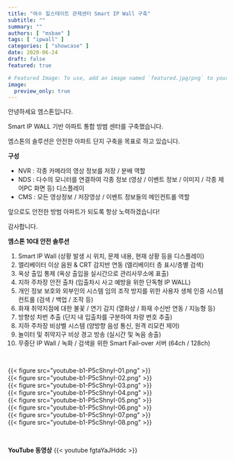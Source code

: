```yaml
---
title: "여수 힐스테이트 관제센터 Smart IP Wall 구축"
subtitle: ""
summary: ""
authors: [ "msbae" ]
tags: [ "ipwall" ]
categories: [ "showcase" ]
date: 2020-06-24
draft: false
featured: true

# Featured Image: To use, add an image named `featured.jpg/png` to your page's folder.
image:
  preview_only: true
---
```


안녕하세요 엠스톤입니다.

Smart IP WALL 기반 아파트 통합 방범 센터를 구축했습니다.

엠스톤의 솔루션은 안전한 아파트 단지 구축을 목표로 하고 있습니다.

**구성**

- NVR : 각종 카메라의 영상 정보를 저장 / 분배 역할
- NDS : 다수의 모니터를 연결하여 각종 정보 (영상 / 이벤트 정보 / 이미지 / 각종 제어PC 화면 등) 디스플레이
- CMS : 모든 영상정보 / 저장영상 / 이벤트 정보들의 메인컨트롤 역할

앞으로도 안전한 방범 아파트가 되도록 항상 노력하겠습니다!

감사합니다.

**엠스톤 10대 안전 솔루션**

1. Smart IP Wall (상황 발생 시 위치, 문제 내용, 현재 상황 등을 디스플레이)
2. 엘리베이터 이상 음원 & CRT 감지반 연동 (엘리베이터 층 표시/층별 검색)
3. 옥상 출입 통제 (옥상 출입을 실시간으로 관리사무소에 표출)
4. 지하 주차장 안전 출차 (입출차시 사고 예방을 위한 단독형 IP WALL)
5. 개인 정보 보호와 외부인의 시스템 임의 조작 방지를 위한 사용자 생체 인증 시스템 컨트롤 (검색 / 백업 / 조작 등)
6. 화재 취약지점에 대한 불꽃 / 연기 감지 (열화상 / 화재 수신반 연동 / 지능형 등)
7. 방향성 차번 추출 (단지 내 입출차를 구분하여 차량 번호 추출)
8. 지하 주차장 비상벨 시스템 (양방향 음성 통신, 원격 리모컨 제어)
9. 놀이터 및 취약지구 비상 경고 방송 (실시간 및 녹음 송출)
10. 무중단 IP Wall / 녹화 / 검색을 위한 Smart Fail-over 서버 (64ch / 128ch)

&nbsp;

<div class="container"><div class="row no-gutters">
<div class="col-sm-6">{{< figure src="youtube-b1-P5cShnyI-01.png" >}}</div>
<div class="col-sm-6">{{< figure src="youtube-b1-P5cShnyI-02.png" >}}</div>
<div class="col-sm-6">{{< figure src="youtube-b1-P5cShnyI-03.png" >}}</div>
<div class="col-sm-6">{{< figure src="youtube-b1-P5cShnyI-04.png" >}}</div>
<div class="col-sm-6">{{< figure src="youtube-b1-P5cShnyI-05.png" >}}</div>
<div class="col-sm-6">{{< figure src="youtube-b1-P5cShnyI-06.png" >}}</div>
<div class="col-sm-6">{{< figure src="youtube-b1-P5cShnyI-07.png" >}}</div>
<div class="col-sm-6">{{< figure src="youtube-b1-P5cShnyI-08.png" >}}</div>

</div></div>

&nbsp;

**YouTube 동영상**
{{< youtube fgtaYaJHddc >}}
